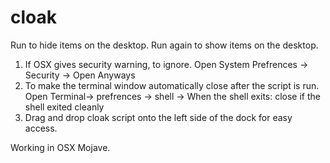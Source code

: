 # cloak
 Run to hide items on the desktop. Run again to show items on the desktop. 
 
1. If OSX gives security warning, to ignore. Open System Prefrences -> Security -> Open Anyways
1. To make the terminal window automatically close after the script is run. Open Terminal-> prefrences -> shell -> When the shell exits: close if the shell exited cleanly
1. Drag and drop cloak script onto the left side of the dock for easy access.

 Working in OSX Mojave.
